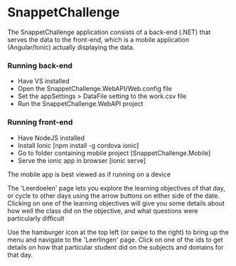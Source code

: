 # SnappetChallenge
The SnappetChallenge application consists of a back-end (.NET) that serves the data to the front-end, which is a mobile application (Angular/Ionic) actually displaying the data.

### Running back-end
- Have VS installed
- Open the SnappetChallenge.WebAPI/Web.config file
- Set the appSettings > DataFile setting to the work.csv file
- Run the SnappetChallenge.WebAPI project

### Running front-end
- Have NodeJS installed
- Install Ionic [npm install -g cordova ionic]
- Go to folder containing mobile project [SnappetChallenge.Mobile]
- Serve the ionic app in browser [ionic serve]

The mobile app is best viewed as if running on a device

The 'Leerdoelen' page lets you explore the learning objectives of that day, or cycle to other days using the arrow buttons on either side of the date. Clicking on one of the learning objectives will give you some details about how well the class did on the objective, and what questions were particularly difficult

Use the hamburger icon at the top left (or swipe to the right) to bring up the menu and navigate to the 'Leerlingen' page. Click on one of the ids to get details on how that particular student did on the subjects and domains for that day. 